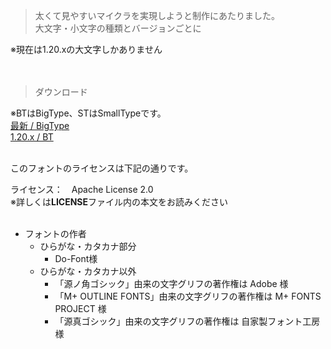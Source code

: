> 太くて見やすいマイクラを実現しようと制作にあたりました。<br>
> 大文字・小文字の種類とバージョンごとに<br>

※現在は1.20.xの大文字しかありません<br>
<br><br>



> ダウンロード<br>

※BTはBigType、STはSmallTypeです。<br>
[最新 / BigType](https://github.com/FireSepicHub-14/minecraft-font-resource-packs_ja/releases/tag/keifont_v1.0)<br>
[1.20.x / BT](https://github.com/FireSepicHub-14/minecraft-font-resource-packs_ja/releases/tag/keifont_v1.0)
<br><br>



このフォントのライセンスは下記の通りです。

ライセンス：　Apache License 2.0<br>
※詳しくは**LICENSE**ファイル内の本文をお読みください
<br><br>
- フォントの作者
  - ひらがな・カタカナ部分
    - Do-Font様
  - ひらがな・カタカナ以外
    - 「源ノ角ゴシック」由来の文字グリフの著作権は Adobe 様
    - 「M+ OUTLINE FONTS」由来の文字グリフの著作権は M+ FONTS PROJECT 様
    - 「源真ゴシック」由来の文字グリフの著作権は 自家製フォント工房 様
